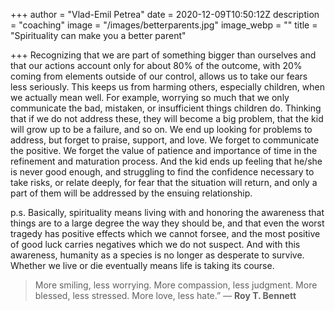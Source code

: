 +++
author = "Vlad-Emil Petrea"
date = 2020-12-09T10:50:12Z
description = "coaching"
image = "/images/betterparents.jpg"
image_webp = ""
title = "Spirituality can make you a better parent"

+++
Recognizing that we are part of something bigger than ourselves and that our actions account only for about 80% of the outcome, with 20% coming from elements outside of our control, allows us to take our fears less seriously. This keeps us from harming others, especially children, when we actually mean well. For example, worrying so much that we only communicate the bad, mistaken, or insufficient things children do. Thinking that if we do not address these, they will become a big problem, that the kid will grow up to be a failure, and so on. We end up looking for problems to address, but forget to praise, support, and love. We forget to communicate the positive. We forget the value of patience and importance of time in the refinement and maturation process. And the kid ends up feeling that he/she is never good enough, and struggling to find the confidence necessary to take risks, or relate deeply, for fear that the situation will return, and only a part of them will be addressed by the ensuing relationship.

p.s. Basically, spirituality means living with and honoring the awareness that things are to a large degree the way they should be, and that even the worst tragedy has positive effects which we cannot forsee, and the most positive of good luck carries negatives which we do not suspect. And with this awareness, humanity as a species is no longer as desperate to survive. Whether we live or die eventually means life is taking its course.

> More smiling, less worrying. More compassion, less judgment. More blessed, less stressed. More love, less hate.” ― **Roy T. Bennett**